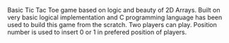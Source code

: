 Basic Tic Tac Toe game based on logic and beauty of 2D Arrays. Built on very basic logical implementation and C programming language
has been used to build this game from the scratch. Two players can play. Position number is used to insert 0 or 1 in prefered position
of players.
